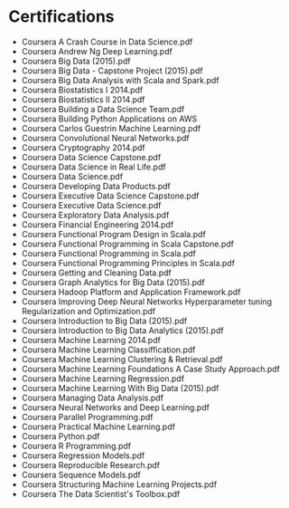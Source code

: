 Certifications 
==============

* Coursera A Crash Course in Data Science.pdf
* Coursera Andrew Ng Deep Learning.pdf
* Coursera Big Data (2015).pdf
* Coursera Big Data - Capstone Project (2015).pdf
* Coursera Big Data Analysis with Scala and Spark.pdf
* Coursera Biostatistics I 2014.pdf
* Coursera Biostatistics II 2014.pdf
* Coursera Building a Data Science Team.pdf
* Coursera Building Python Applications on AWS
* Coursera Carlos Guestrin Machine Learning.pdf
* Coursera Convolutional Neural Networks.pdf
* Coursera Cryptography 2014.pdf
* Coursera Data Science Capstone.pdf
* Coursera Data Science in Real Life.pdf
* Coursera Data Science.pdf
* Coursera Developing Data Products.pdf
* Coursera Executive Data Science Capstone.pdf
* Coursera Executive Data Science.pdf
* Coursera Exploratory Data Analysis.pdf
* Coursera Financial Engineering 2014.pdf
* Coursera Functional Program Design in Scala.pdf
* Coursera Functional Programming in Scala Capstone.pdf
* Coursera Functional Programming in Scala.pdf
* Coursera Functional Programming Principles in Scala.pdf
* Coursera Getting and Cleaning Data.pdf
* Coursera Graph Analytics for Big Data (2015).pdf
* Coursera Hadoop Platform and Application Framework.pdf
* Coursera Improving Deep Neural Networks Hyperparameter tuning Regularization and Optimization.pdf
* Coursera Introduction to Big Data (2015).pdf
* Coursera Introduction to Big Data Analytics (2015).pdf
* Coursera Machine Learning 2014.pdf
* Coursera Machine Learning Classiffication.pdf
* Coursera Machine Learning Clustering & Retrieval.pdf
* Coursera Machine Learning Foundations A Case Study Approach.pdf
* Coursera Machine Learning Regression.pdf
* Coursera Machine Learning With Big Data (2015).pdf
* Coursera Managing Data Analysis.pdf
* Coursera Neural Networks and Deep Learning.pdf
* Coursera Parallel Programming.pdf
* Coursera Practical Machine Learning.pdf
* Coursera Python.pdf
* Coursera R Programming.pdf
* Coursera Regression Models.pdf
* Coursera Reproducible Research.pdf
* Coursera Sequence Models.pdf
* Coursera Structuring Machine Learning Projects.pdf
* Coursera The Data Scientist's Toolbox.pdf